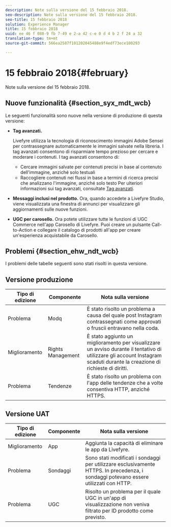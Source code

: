 ```yaml
---
description: Note sulla versione del 15 febbraio 2018.
seo-description: Note sulla versione del 15 febbraio 2018.
seo-title: 15 febbraio 2018
solution: Experience Manager
title: 15 febbraio 2018
uuid: ee 46 f 088-9 fb 7-49 e 2-a 42 c-e 0 d 4 b 2 f 24 a 32
translation-type: tm+mt
source-git-commit: 566ea2587f101202045488e9f4edf73ece100293

---
```



# 15 febbraio 2018{#february}

Note sulla versione del 15 febbraio 2018.

## Nuove funzionalità {#section_syx_mdt_wcb}

Le seguenti funzionalità sono nuove nella versione di produzione di questa versione:

* **Tag avanzati.**

   Livefyre utilizza la tecnologia di riconoscimento immagini Adobe Sensei per contrassegnare automaticamente le immagini salvate nella libreria.
I tag avanzati consentono di risparmiare tempo prezioso per cercare e moderare i contenuti. I tag avanzati consentono di:

   * Cercare immagini salvate per contenuti precisi in base al contenuto dell'immagine, anziché solo testuali
   * Raccogliere contenuti nei flussi in base a termini di ricerca precisi che analizzano l'immagine, anziché solo testo
   Per ulteriori informazioni sui tag avanzati, consultate [Tag avanzati](/help/using/c-features-livefyre/c-smart-tags/c-smart-tags.md#c_smart_tags).

* **Messaggi inclusi nel prodotto.** Ora, quando accedete a Livefyre Studio, viene visualizzata una finestra di annunci per visualizzare gli aggiornamenti sulle nuove funzioni.
* **UGC per carosello.** Ora potete utilizzare tutte le funzioni di UGC Commerce nell'app Carosello di Livefyre. Puoi creare un pulsante Call-to-Action e collegare il catalogo di prodotti all'app per creare un'esperienza acquistabile da Carosello.

## Problemi {#section_ehw_ndt_wcb}

I problemi delle tabelle seguenti sono stati risolti in questa versione.

## Versione produzione

| **Tipo di edizione** | **Componente** | **Nota sulla versione** |
|---|---|---|
| Problema | Modq | È stato risolto un problema a causa del quale post Instagram contrassegnati come approvati o fruscii entravano nella coda. |
| Miglioramento | Rights Management | È stato aggiunto un miglioramento per visualizzare un avviso durante il tentativo di utilizzare gli account Instagram scaduti durante la creazione di richieste di diritti. |
| Problema | Tendenze | È stato risolto un problema con l'app delle tendenze che a volte consentiva HTTP, anziché HTTPS. |

## Versione UAT

| **Tipo di edizione** | **Componente** | **Nota sulla versione** |
|---|---|---|
| Miglioramento | App | Aggiunta la capacità di eliminare le app da Livefyre. |
| Problema | Sondaggi | Sono stati modificati i sondaggi per utilizzare esclusivamente HTTPS. In precedenza, i sondaggi potevano essere utilizzati con HTTP. |
| Problema | UGC | Risolto un problema per il quale UGC in un'app di visualizzazione non veniva filtrato per ID prodotto come previsto. |

